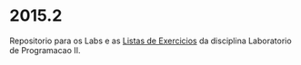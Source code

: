 # 2015.2
Repositorio para os Labs e as [Listas de Exercicios](https://github.com/pabllorsl/lp2/tree/master/listas) da disciplina Laboratorio de Programacao II.
